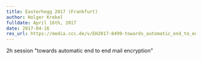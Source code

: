 ```yaml
---
title: Easterhegg 2017 (Frankfurt)
author: Holger Krekel
fulldate: April 16th, 2017
date: 2017-04-16
res_url: https://media.ccc.de/v/EH2017-8499-towards_automatic_end_to_end_mail_encryption
---
```

2h session "towards automatic end to end mail encryption"
